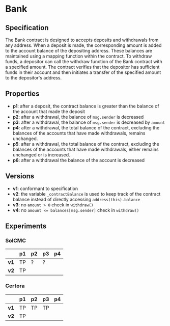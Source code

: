 # Bank

## Specification

The Bank contract is designed to accepts deposits and withdrawals from any
address. When a deposit is made, the corresponding amount is added to the
account balance of the depositing address. These balances are maintained using
a mapping function within the contract. To withdraw funds, a depositor can call
the withdraw function of the Bank contract with a specified amount. The
contract verifies that the depositor has sufficient funds in their account and
then initiates a transfer of the specified amount to the depositor's address.

## Properties

- **p1**: after a deposit, the contract balance is greater than the balance
  of the account that made the deposit
- **p2**: after a withdrawal, the balance of `msg.sender` is decreased
- **p3**: after a withdrawal, the balance of `msg.sender` is decreased by `amount`
- **p4**: after a withdrawal, the total balance of the contract, excluding the
  balances of the accounts that have made withdrawals, remains unchanged.
- **p5**: after a withdrawal, the total balance of the contract, excluding the
  balances of the accounts that have made withdrawals, either remains unchanged
  or is increased.
- **p6**: after a withdrawal the balance of the account is decreased

## Versions

- **v1**: conformant to specification
- **v2**: the variable `_contractBalance` is used to keep track of the contract
  balance instead of directly accessing `address(this).balance`
- **v3**: no `amount > 0` check in `withdraw()`
- **v4**: no `amount <= balances[msg.sender]` check in `withdraw()`

## Experiments

### SolCMC

|        | p1 | p2 | p3 | p4 
| ------ | -- | -- | -- | --
| **v1** | TP | ?  | ?  |  
| **v2** | TP |    |    |  

### Certora
|        | p1 | p2 | p3 | p4 
| ------ | -- | -- | -- | --
| **v1** | TP | TP | TP |  
| **v2** | TP |    |    |  
